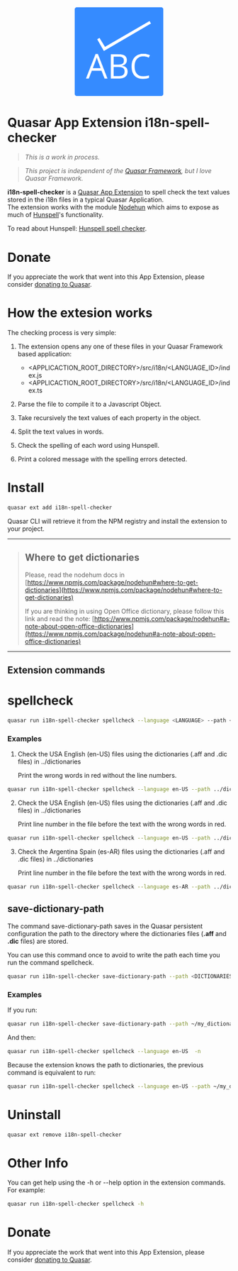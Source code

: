 <div style="text-align: center; margin-bottom: 40px">
    <img src="images/logo.png" alt="logo" width="200">
</div>


Quasar App Extension i18n-spell-checker
===

> _This is a work in process._

> _This project is independent of the [Quasar Framework](https://quasar.dev), but I love Quasar Framework._


**i18n-spell-checker** is a [Quasar App Extension](https://quasar.dev/app-extensions/introduction) to spell check the text values stored in the i18n files in a typical Quasar Application.  
The extension works with the module [Nodehun](https://www.npmjs.com/package/nodehun#checking-for-correctness) which aims to expose as much of [Hunspell](http://hunspell.github.io/)'s functionality.

To read about Hunspell: [Hunspell spell checker](http://hunspell.github.io/).

# Donate

If you appreciate the work that went into this App Extension, please consider [donating to Quasar](https://donate.quasar.dev).


# How the extesion works

The checking process is very simple:

1. The extension opens any one of these files in your Quasar Framework based application:

    * <APPLICACTION_ROOT_DIRECTORY>/src/i18n/<LANGUAGE_ID>/index.js
    * <APPLICACTION_ROOT_DIRECTORY>/src/i18n/<LANGUAGE_ID>/index.ts

2. Parse the file to compile it to a Javascript Object.

3. Take recursively the text values of each property in the object.

4. Split the text values in words.

5. Check the spelling of each word using Hunspell.

6. Print a colored message with the spelling errors detected.


# Install

```bash
quasar ext add i18n-spell-checker
```
Quasar CLI will retrieve it from the NPM registry and install the extension to your project.

---
> ## Where to get dictionaries
> Please, read the nodehum docs in [https://www.npmjs.com/package/nodehun#where-to-get-dictionaries](https://www.npmjs.com/package/nodehun#where-to-get-dictionaries)
> 
>If you are thinking in using Open Office dictionary, please follow this link and read the note: [https://www.npmjs.com/package/nodehun#a-note-about-open-office-dictionaries](https://www.npmjs.com/package/nodehun#a-note-about-open-office-dictionaries)    


---
## Extension commands

# spellcheck

```bash
quasar run i18n-spell-checker spellcheck --language <LANGUAGE> --path <DICTIONARIES_DIRECTORY_PATH>
```
### Examples

1. Check the USA English (en-US) files using the dictionaries (.aff and .dic files) in ../dictionaries

    Print the wrong words in red without the line numbers.

```bash
quasar run i18n-spell-checker spellcheck --language en-US --path ../dictionaries
```

2. Check the USA English (en-US) files using the dictionaries (.aff and .dic files) in ../dictionaries

    Print line number in the file before the text with the wrong words in red.

```bash
quasar run i18n-spell-checker spellcheck --language en-US --path ../dictionaries -n
```

3. Check the Argentina Spain  (es-AR) files using the dictionaries (.aff and .dic files) in ../dictionaries

    Print line number in the file before the text with the wrong words in red.

```bash
quasar run i18n-spell-checker spellcheck --language es-AR --path ../dictionaries -n
```

## save-dictionary-path

The command save-dictionary-path saves in the Quasar persistent configuration the path to the directory where the dictionaries files (**.aff** and **.dic** files) are stored.

You can use this command once to avoid to write the path each time you run the command spellcheck.

```bash
quasar run i18n-spell-checker save-dictionary-path --path <DICTIONARIES_DIRECTORY>
```

### Examples

If you run:

```bash
quasar run i18n-spell-checker save-dictionary-path --path ~/my_dictionaries
```

And then:

```bash
quasar run i18n-spell-checker spellcheck --language en-US  -n
```

Because the extension knows the path to dictionaries, the previous command is equivalent to run:

```bash
quasar run i18n-spell-checker spellcheck --language en-US --path ~/my_dictionaries -n
```

# Uninstall
```bash
quasar ext remove i18n-spell-checker
```

# Other Info

You can get help using the -h or --help option in the extension commands. For example:

```bash
quasar run i18n-spell-checker spellcheck -h
```


# Donate
If you appreciate the work that went into this App Extension, please consider [donating to Quasar](https://donate.quasar.dev).
